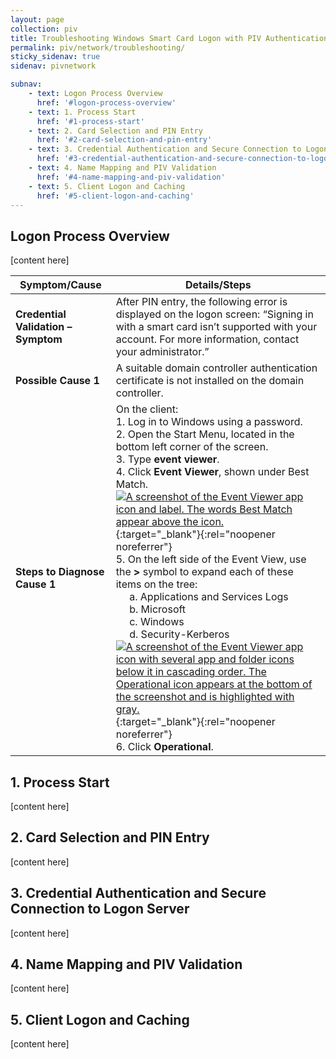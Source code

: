 ```yaml
---
layout: page
collection: piv
title: Troubleshooting Windows Smart Card Logon with PIV Authentication 
permalink: piv/network/troubleshooting/
sticky_sidenav: true
sidenav: pivnetwork

subnav:
    - text: Logon Process Overview
      href: '#logon-process-overview'
    - text: 1. Process Start
      href: '#1-process-start'
    - text: 2. Card Selection and PIN Entry
      href: '#2-card-selection-and-pin-entry'
    - text: 3. Credential Authentication and Secure Connection to Logon Server
      href: '#3-credential-authentication-and-secure-connection-to-logon-server'
    - text: 4. Name Mapping and PIV Validation
      href: '#4-name-mapping-and-piv-validation'
    - text: 5. Client Logon and Caching
      href: '#5-client-logon-and-caching'   
---
```


## Logon Process Overview

[content here]

| Symptom/Cause | Details/Steps | 
| --------------------------------- | ----------------------------------- | 
| **Credential Validation – Symptom** | After PIN entry, the following error is displayed on the logon screen: “Signing in with a smart card isn’t supported with your account. For more information, contact your administrator.” |
| **Possible Cause 1** | A suitable domain controller authentication certificate is not installed on the domain controller. |
| **Steps to Diagnose Cause 1** | On the client:<br>1. Log in to Windows using a password.<br>2. Open the Start Menu, located in the bottom left corner of the screen.<br>3. Type **event viewer**.<br>4. Click **Event Viewer**, shown under Best Match.<br>[![A screenshot of the Event Viewer app icon and label. The words Best Match appear above the icon.]({{site.baseurl}}/assets/piv/pivauth-best-match-event-viewer.png)]({{site.baseurl}}/assets/piv/pivauth-best-match-event-viewer.png){:target="_blank"}{:rel="noopener noreferrer"}<br>5. On the left side of the Event View, use the **>** symbol to expand each of these items on the tree:<br>&nbsp;&nbsp;&nbsp;&nbsp;&nbsp;a. Applications and Services Logs<br>&nbsp;&nbsp;&nbsp;&nbsp;&nbsp;b. Microsoft<br>&nbsp;&nbsp;&nbsp;&nbsp;&nbsp;c. Windows<br>&nbsp;&nbsp;&nbsp;&nbsp;&nbsp;d. Security-Kerberos<br>[![A screenshot of the Event Viewer app icon with several app and folder icons below it in cascading order. The Operational icon appears at the bottom of the screenshot and is highlighted with gray.]({{site.baseurl}}/assets/piv/pivauth-event-viewer-thru-operational.png)]({{site.baseurl}}/assets/piv/pivauth-event-viewer-thru-operational.png){:target="_blank"}{:rel="noopener noreferrer"}<br>6. Click **Operational**. |



## 1. Process Start

[content here]

## 2. Card Selection and PIN Entry

[content here]

## 3. Credential Authentication and Secure Connection to Logon Server

[content here]

## 4. Name Mapping and PIV Validation

[content here]

## 5. Client Logon and Caching

[content here]
